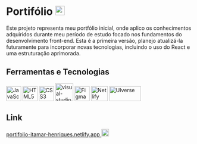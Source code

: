 #  Portifólio <img alt="Logo Portifólio" src="https://github.com/Itamar-Henriques/Itamar-Henriques/assets/111620308/9abbbf8b-a144-4bdf-a197-1c3a722729a0" width= "25" height= "25"/> 

Este projeto representa meu portfólio inicial, onde aplico os conhecimentos adquiridos durante meu período de estudo focado nos fundamentos do desenvolvimento front-end. Esta é a primeira versão, planejo atualizá-la futuramente para incorporar novas tecnologias, incluindo o uso do React e uma estruturação aprimorada. 

## Ferramentas e Tecnologias

<div style="display: inline-block;" >
<img alt="JavaScript" src="https://cdn.jsdelivr.net/gh/devicons/devicon/icons/javascript/javascript-plain.svg" width="40" height="40"/>
<img alt="HTML5" src="https://cdn.jsdelivr.net/gh/devicons/devicon/icons/html5/html5-original.svg" width= "40" height= "40"/> 
<img alt="CSS3" src="https://cdn.jsdelivr.net/gh/devicons/devicon/icons/css3/css3-original.svg" width= "40" height= "40"/>
 <img width="48" height="48" src="https://img.icons8.com/color/48/visual-studio-code-2019.png" alt="visual-studio-code-2019"/> 
<img alt="Figma" src="https://raw.githubusercontent.com/danielcranney/readme-generator/main/public/icons/skills/figma-colored.svg" width= "40" height= "40"/>
<img alt="Netlify" src="https://github.com/Itamar-Henriques/Itamar-Henriques/assets/111620308/2f42ca23-d5e5-4e5b-b415-61121aaba1a1" width= "45" height= "40"/> <img alt="UIverse" src="https://uiverse.io/build/_assets/logo-OR7QQX33.svg" width= "85" height= "40"/>
</div>

## Link 
<a target="_blank" rel="noreferrer" href="portifolio-itamar-henriques.netlify.app"> portifolio-itamar-henriques.netlify.app </a> 
<img width="20" height="20" src="https://www.gstatic.com/images/icons/material/system_gm/1x/launch_gm_grey_18dp.png" alt="link--v1"/>
